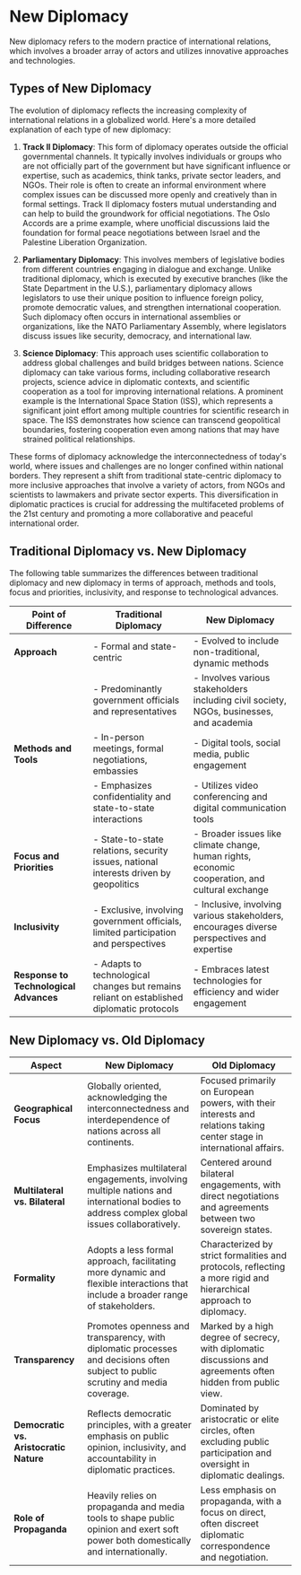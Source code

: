 
# New Diplomacy

New diplomacy refers to the modern practice of international relations, which involves a broader array of actors and utilizes innovative approaches and technologies.

## Types of New Diplomacy

The evolution of diplomacy reflects the increasing complexity of international relations in a globalized world. Here's a more detailed explanation of each type of new diplomacy:

1. **Track II Diplomacy**: This form of diplomacy operates outside the official governmental channels. It typically involves individuals or groups who are not officially part of the government but have significant influence or expertise, such as academics, think tanks, private sector leaders, and NGOs. Their role is often to create an informal environment where complex issues can be discussed more openly and creatively than in formal settings. Track II diplomacy fosters mutual understanding and can help to build the groundwork for official negotiations. The Oslo Accords are a prime example, where unofficial discussions laid the foundation for formal peace negotiations between Israel and the Palestine Liberation Organization.

2. **Parliamentary Diplomacy**: This involves members of legislative bodies from different countries engaging in dialogue and exchange. Unlike traditional diplomacy, which is executed by executive branches (like the State Department in the U.S.), parliamentary diplomacy allows legislators to use their unique position to influence foreign policy, promote democratic values, and strengthen international cooperation. Such diplomacy often occurs in international assemblies or organizations, like the NATO Parliamentary Assembly, where legislators discuss issues like security, democracy, and international law.

3. **Science Diplomacy**: This approach uses scientific collaboration to address global challenges and build bridges between nations. Science diplomacy can take various forms, including collaborative research projects, science advice in diplomatic contexts, and scientific cooperation as a tool for improving international relations. A prominent example is the International Space Station (ISS), which represents a significant joint effort among multiple countries for scientific research in space. The ISS demonstrates how science can transcend geopolitical boundaries, fostering cooperation even among nations that may have strained political relationships.

These forms of diplomacy acknowledge the interconnectedness of today's world, where issues and challenges are no longer confined within national borders. They represent a shift from traditional state-centric diplomacy to more inclusive approaches that involve a variety of actors, from NGOs and scientists to lawmakers and private sector experts. This diversification in diplomatic practices is crucial for addressing the multifaceted problems of the 21st century and promoting a more collaborative and peaceful international order.



## Traditional Diplomacy vs. New Diplomacy

The following table summarizes the differences between traditional diplomacy and new diplomacy in terms of approach, methods and tools, focus and priorities, inclusivity, and response to technological advances.

| Point of Difference   | Traditional Diplomacy                                                                                            | New Diplomacy                                                                                                               |
|-----------------------|-----------------------------------------------------------------------------------------------------------------|-----------------------------------------------------------------------------------------------------------------------------|
| **Approach**          | - Formal and state-centric                                                                                      | - Evolved to include non-traditional, dynamic methods                                                                      |
|                       | - Predominantly government officials and representatives                                                        | - Involves various stakeholders including civil society, NGOs, businesses, and academia                                    |
| **Methods and Tools** | - In-person meetings, formal negotiations, embassies                                                            | - Digital tools, social media, public engagement                                                                            |
|                       | - Emphasizes confidentiality and state-to-state interactions                                                    | - Utilizes video conferencing and digital communication tools                                                              |
| **Focus and Priorities** | - State-to-state relations, security issues, national interests driven by geopolitics                         | - Broader issues like climate change, human rights, economic cooperation, and cultural exchange                            |
| **Inclusivity**      | - Exclusive, involving government officials, limited participation and perspectives                              | - Inclusive, involving various stakeholders, encourages diverse perspectives and expertise                                  |
| **Response to Technological Advances** | - Adapts to technological changes but remains reliant on established diplomatic protocols                     | - Embraces latest technologies for efficiency and wider engagement                                                         |

## New Diplomacy vs. Old Diplomacy

| Aspect                         | New Diplomacy                                                                                                                          | Old Diplomacy                                                                                                         |
|--------------------------------|----------------------------------------------------------------------------------------------------------------------------------------|-----------------------------------------------------------------------------------------------------------------------|
| **Geographical Focus**         | Globally oriented, acknowledging the interconnectedness and interdependence of nations across all continents.                          | Focused primarily on European powers, with their interests and relations taking center stage in international affairs. |
| **Multilateral vs. Bilateral** | Emphasizes multilateral engagements, involving multiple nations and international bodies to address complex global issues collaboratively. | Centered around bilateral engagements, with direct negotiations and agreements between two sovereign states.           |
| **Formality**                  | Adopts a less formal approach, facilitating more dynamic and flexible interactions that include a broader range of stakeholders.         | Characterized by strict formalities and protocols, reflecting a more rigid and hierarchical approach to diplomacy.      |
| **Transparency**               | Promotes openness and transparency, with diplomatic processes and decisions often subject to public scrutiny and media coverage.          | Marked by a high degree of secrecy, with diplomatic discussions and agreements often hidden from public view.          |
| **Democratic vs. Aristocratic Nature** | Reflects democratic principles, with a greater emphasis on public opinion, inclusivity, and accountability in diplomatic practices.       | Dominated by aristocratic or elite circles, often excluding public participation and oversight in diplomatic dealings. |
| **Role of Propaganda**         | Heavily relies on propaganda and media tools to shape public opinion and exert soft power both domestically and internationally.          | Less emphasis on propaganda, with a focus on direct, often discreet diplomatic correspondence and negotiation.         |
